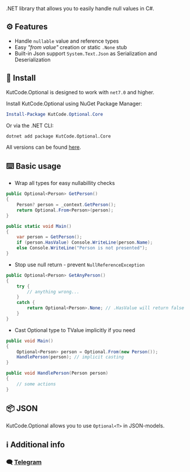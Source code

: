 .NET library that allows you to easily handle null values in C#.

## ⚙️ Features

-   Handle `nullable` value and reference types
-   Easy _"from value"_ creation or static `.None` stub
-   Built-in Json support `System.Text.Json` as Serialization and Deserialization

## 📜 Install

KutCode.Optional is designed to work with `net7.0` and higher.

Install KutCode.Optional using NuGet Package Manager:

```powershell
Install-Package KutCode.Optional.Core
```

Or via the .NET CLI:

```shell
dotnet add package KutCode.Optional.Core
```

All versions can be found [here](https://www.nuget.org/packages/KutCode.Optional.Core/).

## ⌨️ Basic usage

-   Wrap all types for easy nullabillity checks

```csharp
public Optional<Person> GetPerson()
{
    Person? person = _context.GetPerson();
    return Optional.From<Person>(person);
}

public static void Main()
{
    var person = GetPerson();
    if (person.HasValue) Console.WriteLine(person.Name);
    else Console.WriteLine("Person is not presented");
}
```

-   Stop use null return - prevent `NullReferenceException`

```csharp
public Optional<Person> GetAnyPerson()
{
    try {
        // anything wrong...
    }
    catch {
        return Optional<Person>.None; // .HasValue will return false
    }
}
```

-   Cast Optional type to TValue implicitly if you need

```csharp
public void Main()
{
    Optional<Person> person = Optional.From(new Person());
    HandlePerson(person); // implicit casting
}

public void HandlePerson(Person person)
{
    // some actions
}
```

## 📦 JSON

KutCode.Optional allows you to use `Optional<T>` in JSON-models.

## ℹ️ Additional info

### 🗨️ [Telegram](https://t.me/hamaronooo/)
